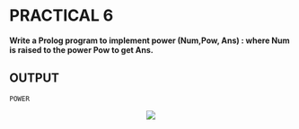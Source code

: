 # PRACTICAL 6
**Write a Prolog program to implement power (Num,Pow, Ans) : where Num is raised to the power Pow to get Ans.**

## OUTPUT

`POWER`
<p align="center">
<img src="https://user-images.githubusercontent.com/68191677/218272800-a708dafc-6260-4917-9ed2-9f33344f4573.png"  />
</p>